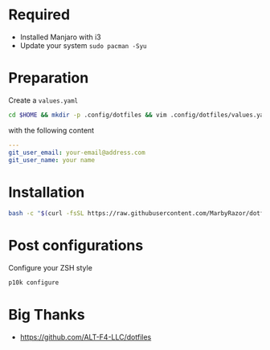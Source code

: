 # Required

- Installed Manjaro with i3
- Update your system `sudo pacman -Syu`

# Preparation

Create a `values.yaml`

```bash
cd $HOME && mkdir -p .config/dotfiles && vim .config/dotfiles/values.yaml
```

with the following content

```yaml
---
git_user_email: your-email@address.com
git_user_name: your name
```

# Installation

```bash
bash -c "$(curl -fsSL https://raw.githubusercontent.com/MarbyRazor/dotfiles-i3-ansible/main/bin/dotfiles)"
```

# Post configurations

Configure your ZSH style

```bash
p10k configure
```

# Big Thanks

- https://github.com/ALT-F4-LLC/dotfiles
